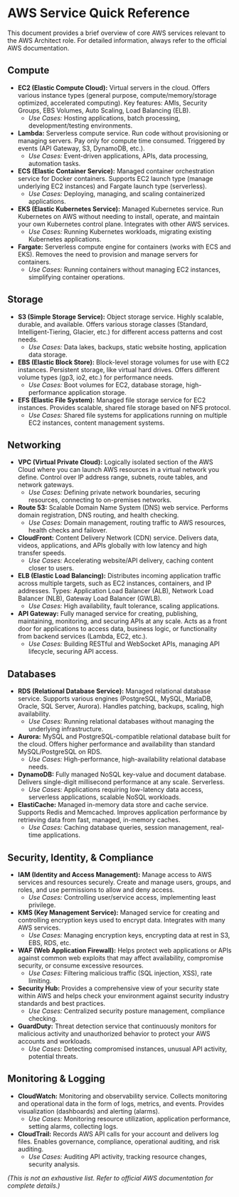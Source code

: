 # AWS Service Quick Reference

This document provides a brief overview of core AWS services relevant to the AWS Architect role. For detailed information, always refer to the official AWS documentation.

## Compute

*   **EC2 (Elastic Compute Cloud):** Virtual servers in the cloud. Offers various instance types (general purpose, compute/memory/storage optimized, accelerated computing). Key features: AMIs, Security Groups, EBS Volumes, Auto Scaling, Load Balancing (ELB).
    *   *Use Cases:* Hosting applications, batch processing, development/testing environments.
*   **Lambda:** Serverless compute service. Run code without provisioning or managing servers. Pay only for compute time consumed. Triggered by events (API Gateway, S3, DynamoDB, etc.).
    *   *Use Cases:* Event-driven applications, APIs, data processing, automation tasks.
*   **ECS (Elastic Container Service):** Managed container orchestration service for Docker containers. Supports EC2 launch type (manage underlying EC2 instances) and Fargate launch type (serverless).
    *   *Use Cases:* Deploying, managing, and scaling containerized applications.
*   **EKS (Elastic Kubernetes Service):** Managed Kubernetes service. Run Kubernetes on AWS without needing to install, operate, and maintain your own Kubernetes control plane. Integrates with other AWS services.
    *   *Use Cases:* Running Kubernetes workloads, migrating existing Kubernetes applications.
*   **Fargate:** Serverless compute engine for containers (works with ECS and EKS). Removes the need to provision and manage servers for containers.
    *   *Use Cases:* Running containers without managing EC2 instances, simplifying container operations.

## Storage

*   **S3 (Simple Storage Service):** Object storage service. Highly scalable, durable, and available. Offers various storage classes (Standard, Intelligent-Tiering, Glacier, etc.) for different access patterns and cost needs.
    *   *Use Cases:* Data lakes, backups, static website hosting, application data storage.
*   **EBS (Elastic Block Store):** Block-level storage volumes for use with EC2 instances. Persistent storage, like virtual hard drives. Offers different volume types (gp3, io2, etc.) for performance needs.
    *   *Use Cases:* Boot volumes for EC2, database storage, high-performance application storage.
*   **EFS (Elastic File System):** Managed file storage service for EC2 instances. Provides scalable, shared file storage based on NFS protocol.
    *   *Use Cases:* Shared file systems for applications running on multiple EC2 instances, content management systems.

## Networking

*   **VPC (Virtual Private Cloud):** Logically isolated section of the AWS Cloud where you can launch AWS resources in a virtual network you define. Control over IP address range, subnets, route tables, and network gateways.
    *   *Use Cases:* Defining private network boundaries, securing resources, connecting to on-premises networks.
*   **Route 53:** Scalable Domain Name System (DNS) web service. Performs domain registration, DNS routing, and health checking.
    *   *Use Cases:* Domain management, routing traffic to AWS resources, health checks and failover.
*   **CloudFront:** Content Delivery Network (CDN) service. Delivers data, videos, applications, and APIs globally with low latency and high transfer speeds.
    *   *Use Cases:* Accelerating website/API delivery, caching content closer to users.
*   **ELB (Elastic Load Balancing):** Distributes incoming application traffic across multiple targets, such as EC2 instances, containers, and IP addresses. Types: Application Load Balancer (ALB), Network Load Balancer (NLB), Gateway Load Balancer (GWLB).
    *   *Use Cases:* High availability, fault tolerance, scaling applications.
*   **API Gateway:** Fully managed service for creating, publishing, maintaining, monitoring, and securing APIs at any scale. Acts as a front door for applications to access data, business logic, or functionality from backend services (Lambda, EC2, etc.).
    *   *Use Cases:* Building RESTful and WebSocket APIs, managing API lifecycle, securing API access.

## Databases

*   **RDS (Relational Database Service):** Managed relational database service. Supports various engines (PostgreSQL, MySQL, MariaDB, Oracle, SQL Server, Aurora). Handles patching, backups, scaling, high availability.
    *   *Use Cases:* Running relational databases without managing the underlying infrastructure.
*   **Aurora:** MySQL and PostgreSQL-compatible relational database built for the cloud. Offers higher performance and availability than standard MySQL/PostgreSQL on RDS.
    *   *Use Cases:* High-performance, high-availability relational database needs.
*   **DynamoDB:** Fully managed NoSQL key-value and document database. Delivers single-digit millisecond performance at any scale. Serverless.
    *   *Use Cases:* Applications requiring low-latency data access, serverless applications, scalable NoSQL workloads.
*   **ElastiCache:** Managed in-memory data store and cache service. Supports Redis and Memcached. Improves application performance by retrieving data from fast, managed, in-memory caches.
    *   *Use Cases:* Caching database queries, session management, real-time applications.

## Security, Identity, & Compliance

*   **IAM (Identity and Access Management):** Manage access to AWS services and resources securely. Create and manage users, groups, and roles, and use permissions to allow and deny access.
    *   *Use Cases:* Controlling user/service access, implementing least privilege.
*   **KMS (Key Management Service):** Managed service for creating and controlling encryption keys used to encrypt data. Integrates with many AWS services.
    *   *Use Cases:* Managing encryption keys, encrypting data at rest in S3, EBS, RDS, etc.
*   **WAF (Web Application Firewall):** Helps protect web applications or APIs against common web exploits that may affect availability, compromise security, or consume excessive resources.
    *   *Use Cases:* Filtering malicious traffic (SQL injection, XSS), rate limiting.
*   **Security Hub:** Provides a comprehensive view of your security state within AWS and helps check your environment against security industry standards and best practices.
    *   *Use Cases:* Centralized security posture management, compliance checking.
*   **GuardDuty:** Threat detection service that continuously monitors for malicious activity and unauthorized behavior to protect your AWS accounts and workloads.
    *   *Use Cases:* Detecting compromised instances, unusual API activity, potential threats.

## Monitoring & Logging

*   **CloudWatch:** Monitoring and observability service. Collects monitoring and operational data in the form of logs, metrics, and events. Provides visualization (dashboards) and alerting (alarms).
    *   *Use Cases:* Monitoring resource utilization, application performance, setting alarms, collecting logs.
*   **CloudTrail:** Records AWS API calls for your account and delivers log files. Enables governance, compliance, operational auditing, and risk auditing.
    *   *Use Cases:* Auditing API activity, tracking resource changes, security analysis.

*(This is not an exhaustive list. Refer to official AWS documentation for complete details.)*